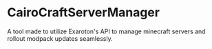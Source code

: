# CairoCraftServerManager
A tool made to utilize Exaroton's API to manage minecraft servers and rollout modpack updates seamlessly.
